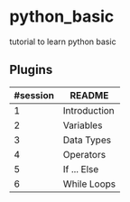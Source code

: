 # python_basic
tutorial to learn python basic
## Plugins


| #session | README |
| ------ | ------ |
| 1 | Introduction |
| 2 | Variables |
| 3 | Data Types |
| 4 | Operators |
| 5 | If ... Else |
| 6 | While Loops |
